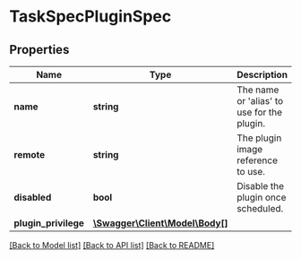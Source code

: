 # TaskSpecPluginSpec

## Properties
Name | Type | Description | Notes
------------ | ------------- | ------------- | -------------
**name** | **string** | The name or &#39;alias&#39; to use for the plugin. | [optional] 
**remote** | **string** | The plugin image reference to use. | [optional] 
**disabled** | **bool** | Disable the plugin once scheduled. | [optional] 
**plugin_privilege** | [**\Swagger\Client\Model\Body[]**](Body.md) |  | [optional] 

[[Back to Model list]](../README.md#documentation-for-models) [[Back to API list]](../README.md#documentation-for-api-endpoints) [[Back to README]](../README.md)


